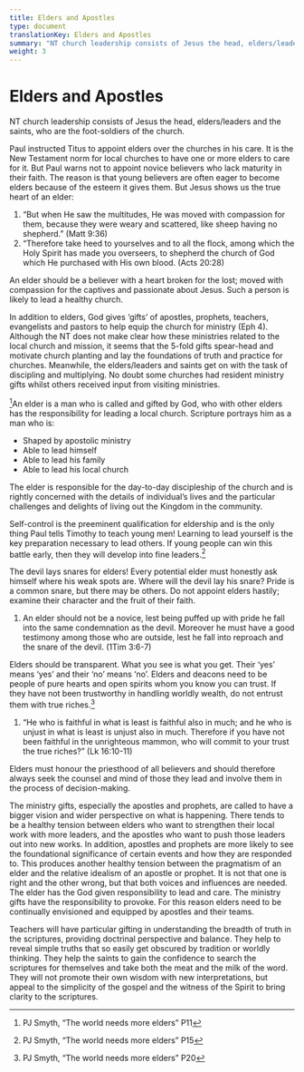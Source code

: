 ```yaml
---
title: Elders and Apostles
type: document
translationKey: Elders and Apostles
summary: "NT church leadership consists of Jesus the head, elders/leaders and the saints, who are the foot-soldiers of the church."
weight: 3
---
```

# Elders and Apostles

NT church leadership consists of Jesus the head, elders/leaders and the saints, who are the foot-soldiers of the church.

Paul instructed Titus to appoint elders over the churches in his care. It is the New Testament norm for local churches to have one or more elders to care for it. But Paul warns not to appoint novice believers who lack maturity in their faith. The reason is that young believers are often eager to become elders because of the esteem it gives them. But Jesus shows us the true heart of an elder:

1.  “But when He saw the multitudes, He was moved with compassion for them, because they were weary and scattered, like sheep having no shepherd.” (Matt 9:36)
2.  “Therefore take heed to yourselves and to all the flock, among which the Holy Spirit has made you overseers, to shepherd the church of God which He purchased with His own blood. (Acts 20:28)

An elder should be a believer with a heart broken for the lost; moved with compassion for the captives and passionate about Jesus. Such a person is likely to lead a healthy church.

In addition to elders, God gives ‘gifts’ of apostles, prophets, teachers, evangelists and pastors to help equip the church for ministry (Eph 4). Although the NT does not make clear how these ministries related to the local church and mission, it seems that the 5-fold gifts spear-head and motivate church planting and lay the foundations of truth and practice for churches. Meanwhile, the elders/leaders and saints get on with the task of discipling and multiplying. No doubt some churches had resident ministry gifts whilst others received input from visiting ministries.

[^1]An elder is a man who is called and gifted by God, who with other elders has the responsibility for leading a local church. Scripture portrays him as a man who is:

[^1]: PJ Smyth, “The world needs more elders” P11

-   Shaped by apostolic ministry
-   Able to lead himself
-   Able to lead his family
-   Able to lead his local church

The elder is responsible for the day-to-day discipleship of the church and is rightly concerned with the details of individual’s lives and the particular challenges and delights of living out the Kingdom in the community.

Self-control is the preeminent qualification for eldership and is the only thing Paul tells Timothy to teach young men! Learning to lead yourself is the key preparation necessary to lead others. If young people can win this battle early, then they will develop into fine leaders.[^2]

[^2]: PJ Smyth, “The world needs more elders” P15

The devil lays snares for elders! Every potential elder must honestly ask himself where his weak spots are. Where will the devil lay his snare? Pride is a common snare, but there may be others. Do not appoint elders hastily; examine their character and the fruit of their faith.

1.  An elder should not be a novice, lest being puffed up with pride he fall into the same condemnation as the devil. Moreover he must have a good testimony among those who are outside, lest he fall into reproach and the snare of the devil. (1Tim 3:6-7)

Elders should be transparent. What you see is what you get. Their ‘yes’ means ‘yes’ and their ‘no’ means ‘no’. Elders and deacons need to be people of pure hearts and open spirits whom you know you can trust. If they have not been trustworthy in handling worldly wealth, do not entrust them with true riches.[^3]

[^3]: PJ Smyth, “The world needs more elders” P20

1.  “He who is faithful in what is least is faithful also in much; and he who is unjust in what is least is unjust also in much. Therefore if you have not been faithful in the unrighteous mammon, who will commit to your trust the true riches?” (Lk 16:10-11)

Elders must honour the priesthood of all believers and should therefore always seek the counsel and mind of those they lead and involve them in the process of decision-making.

The ministry gifts, especially the apostles and prophets, are called to have a bigger vision and wider perspective on what is happening. There tends to be a healthy tension between elders who want to strengthen their local work with more leaders, and the apostles who want to push those leaders out into new works. In addition, apostles and prophets are more likely to see the foundational significance of certain events and how they are responded to. This produces another healthy tension between the pragmatism of an elder and the relative idealism of an apostle or prophet. It is not that one is right and the other wrong, but that both voices and influences are needed. The elder has the God given responsibility to lead and care. The ministry gifts have the responsibility to provoke. For this reason elders need to be continually envisioned and equipped by apostles and their teams.

Teachers will have particular gifting in understanding the breadth of truth in the scriptures, providing doctrinal perspective and balance. They help to reveal simple truths that so easily get obscured by tradition or worldly thinking. They help the saints to gain the confidence to search the scriptures for themselves and take both the meat and the milk of the word. They will not promote their own wisdom with new interpretations, but appeal to the simplicity of the gospel and the witness of the Spirit to bring clarity to the scriptures.
